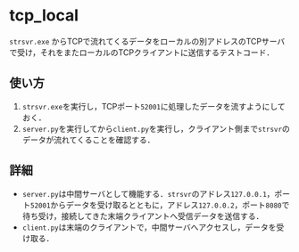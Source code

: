 # tcp_local

`strsvr.exe` からTCPで流れてくるデータをローカルの別アドレスのTCPサーバで受け，それをまたローカルのTCPクライアントに送信するテストコード．

## 使い方
1. `strsvr.exe`を実行し，TCPポート`52001`に処理したデータを流すようにしておく．
2. `server.py`を実行してから`client.py`を実行し，クライアント側まで`strsvr`のデータが流れてくることを確認する．

## 詳細
* `server.py`は中間サーバとして機能する．`strsvr`のアドレス`127.0.0.1`，ポート`52001`からデータを受け取るとともに，アドレス`127.0.0.2`，ポート`8080`で待ち受け，接続してきた末端クライアントへ受信データを送信する．  
* `client.py`は末端のクライアントで，中間サーバへアクセスし，データを受け取る．
